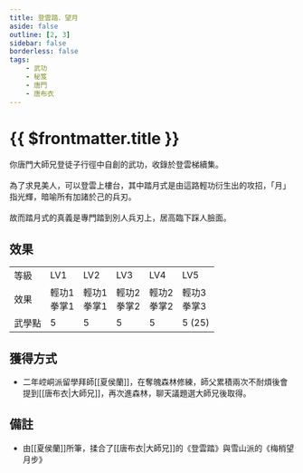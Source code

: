```yaml
---
title: 登雲踏．望月
aside: false
outline: [2, 3]
sidebar: false
borderless: false
tags:
    - 武功
    - 秘笈
    - 唐門
    - 唐布衣
---
```


# {{ $frontmatter.title }}

<BookItemIcon :size="`medium`" :needLink="false" :no="6008"></BookItemIcon>

你唐門大師兄登徒子行徑中自創的武功，收錄於登雲梯續集。
<br><br>
為了求見美人，可以登雲上樓台，其中踏月式是由這路輕功衍生出的攻招，「月」指光輝，暗喻所有加諸於己的兵刃。
<br><br>
故而踏月式的真義是專門踏到別人兵刃上，居高臨下踩人臉面。
<br clear="all" />

## 效果

<table>
    <tr>
        <td>等級</td>
        <td>LV1</td>
        <td>LV2</td>
        <td>LV3</td>
        <td>LV4</td>
        <td>LV5</td>
    </tr>
    <tr>
        <td>效果</td>
        <td>輕功1<br>拳掌1</td>
        <td>輕功1<br>拳掌1</td>
        <td>輕功2<br>拳掌2</td>
        <td>輕功2<br>拳掌2</td>
        <td>輕功3<br>拳掌3</td>
    </tr>
    <tr>
        <td>武學點</td>
        <td>5</td>
        <td>5</td>
        <td>5</td>
        <td>5</td>
        <td>5 (25)</td>
    </tr>
</table>

## 獲得方式

-   二年崆峒派留學拜師[[夏侯蘭]]，在奪魄森林修練，師父累積兩次不耐煩後會提到[[唐布衣|大師兄]]，再次進森林，聊天議題選大師兄後取得。

## 備註

-   由[[夏侯蘭]]所筆，揉合了[[唐布衣|大師兄]]的《登雲踏》與雪山派的《梅梢望月步》
